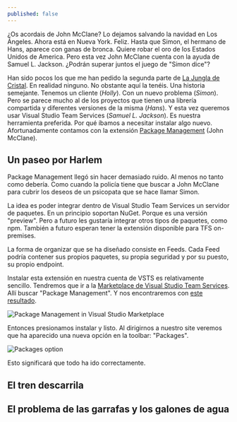 ```yaml
---
published: false
---
```

¿Os acordais de John McClane? Lo dejamos salvando la navidad en Los Ángeles. Ahora está en Nueva York. Feliz. Hasta que Simon, el hermano de Hans, aparece con ganas de bronca. Quiere robar el oro de los Estados Unidos de America. Pero esta vez John McClane cuenta con la ayuda de Samuel L. Jackson. ¿Podrán superar juntos el juego de "Simon dice"?<!--break-->

Han sido pocos los que me han pedido la segunda parte de [La Jungla de Cristal](http://fernandoescolar.github.io/2016/09/08/quiero-mi-propio-nuget/ "Quiero mi propio NuGet"). En realidad ninguno. No obstante aquí la tenéis. Una historia semejante. Tenemos un cliente (_Holly_). Con un nuevo problema (_Simon_). Pero se parece mucho al de los proyectos que tienen una librería compartida y diferentes versiones de la misma (_Hans_). Y esta vez queremos usar Visual Studio Team Services (_Samuel L. Jackson_). Es nuestra herramienta preferida. Por qué íbamos a necesitar instalar algo nuevo. Afortunadamente contamos con la extensión [Package Management](https://marketplace.visualstudio.com/items?itemName=ms.feed "Package Management in the Visual Studio MarketPlace") (John McClane).

## Un paseo por Harlem
Package Management llegó sin hacer demasiado ruido. Al menos no tanto como debería. Como cuando la policía tiene que buscar a John McClane para cubrir los deseos de un psicopata que se hace llamar Simon. 

La idea es poder integrar dentro de Visual Studio Team Services un servidor de paquetes. En un principio soportan NuGet. Porque es una versión "preview". Pero a futuro les gustaría integrar otros tipos de paquetes, como npm. También a futuro esperan tener la extensión disponible para TFS on-premises.

La forma de organizar que se ha diseñado consiste en Feeds. Cada Feed podría contener sus propios paquetes, su propia seguridad y por su puesto, su propio endpoint.

Instalar esta extensión en nuestra cuenta de VSTS es relativamente sencillo. Tendremos que ir a la [Marketplace de Visual Studio Team Services](https://marketplace.visualstudio.com/ "Visual Studio Marketplace"). Allí buscar "Package Management". Y nos encontraremos con [este resultado](https://marketplace.visualstudio.com/items?itemName=ms.feed "Package Management").

![Package Management in Visual Studio Marketplace]({{site.baseurl}}/public/uploads/2016/10/package-management-1.png)

Entonces presionamos instalar y listo. Al dirigirnos a nuestro site veremos que ha aparecido una nueva opción en la toolbar: "Packages".

![Packages option]({{site.baseurl}}/public/uploads/2016/10/package-management-2.png)

Esto significará que todo ha ido correctamente.

## El tren descarrila

## El problema de las garrafas y los galones de agua

